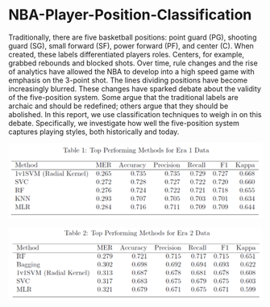 # NBA-Player-Position-Classification

Traditionally, there are five basketball positions: point guard (PG), shooting guard (SG), small forward (SF), power forward (PF), and center (C). When created, these labels differentiated players roles. Centers, for example, grabbed rebounds and blocked shots. Over time, rule changes and the rise of analytics have allowed the NBA to develop into a high speed game with emphasis on the 3-point shot. The lines dividing positions have become increasingly blurred. These changes have sparked debate about the validity of the five-position system. Some argue that the traditional labels are archaic and should be redefined; others argue that they should be abolished. In this report, we use classification techniques to weigh in on this debate. Specifically, we investigate how well the five-position system captures playing styles, both historically and today.

![](/images/era1_results.PNG)

![](/images/era2_results.PNG)
